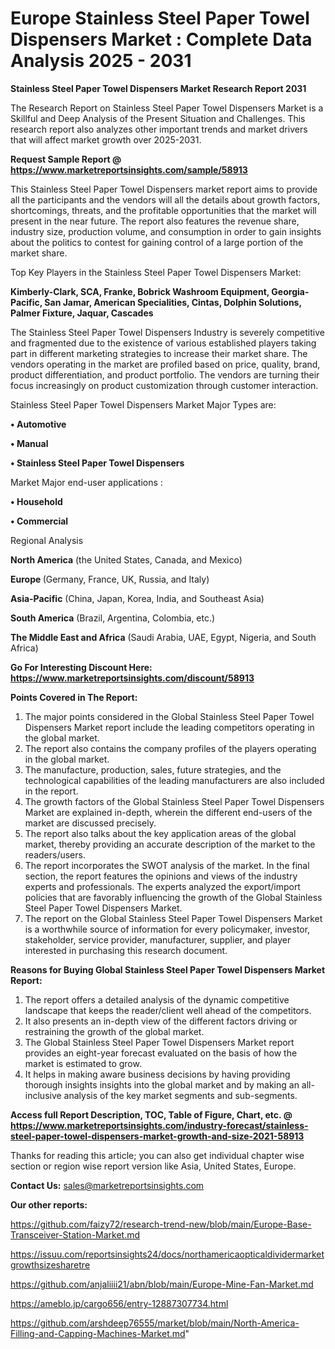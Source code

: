  # Europe Stainless Steel Paper Towel Dispensers Market : Complete Data Analysis 2025 - 2031

<strong>Stainless Steel Paper Towel Dispensers Market Research Report 2031</strong>

The Research Report on Stainless Steel Paper Towel Dispensers Market is a Skillful and Deep Analysis of the Present Situation and Challenges. This research report also analyzes other important trends and market drivers that will affect market growth over 2025-2031.

<strong>Request Sample Report @ <a href=https://www.marketreportsinsights.com/sample/58913>https://www.marketreportsinsights.com/sample/58913</a></strong>

This Stainless Steel Paper Towel Dispensers market report aims to provide all the participants and the vendors will all the details about growth factors, shortcomings, threats, and the profitable opportunities that the market will present in the near future. The report also features the revenue share, industry size, production volume, and consumption in order to gain insights about the politics to contest for gaining control of a large portion of the market share.

Top Key Players in the Stainless Steel Paper Towel Dispensers Market:

<strong>Kimberly-Clark, SCA, Franke, Bobrick Washroom Equipment, Georgia-Pacific, San Jamar, American Specialities, Cintas, Dolphin Solutions, Palmer Fixture, Jaquar, Cascades</strong>

The Stainless Steel Paper Towel Dispensers Industry is severely competitive and fragmented due to the existence of various established players taking part in different marketing strategies to increase their market share. The vendors operating in the market are profiled based on price, quality, brand, product differentiation, and product portfolio. The vendors are turning their focus increasingly on product customization through customer interaction.

Stainless Steel Paper Towel Dispensers Market Major Types are:

<strong>• Automotive

• Manual

• Stainless Steel Paper Towel Dispensers</strong>

Market Major end-user applications :

<strong>• Household

• Commercial</strong>

Regional Analysis

</u><strong><b>North America</b></strong> (the United States, Canada, and Mexico)

<strong><b>Europe </b></strong>(Germany, France, UK, Russia, and Italy)

<strong><b>Asia-Pacific</b></strong> (China, Japan, Korea, India, and Southeast Asia)

<strong><b>South America</b></strong> (Brazil, Argentina, Colombia, etc.)

<strong><b>The Middle East and Africa</b></strong> (Saudi Arabia, UAE, Egypt, Nigeria, and South Africa)

<strong>Go For Interesting Discount Here: <a href=https://www.marketreportsinsights.com/discount/58913>https://www.marketreportsinsights.com/discount/58913</a></strong>

<strong>Points Covered in The Report:</strong>
<ol>
  <li>The major points considered in the Global Stainless Steel Paper Towel Dispensers Market report include the leading competitors operating in the global market.</li>
  <li>The report also contains the company profiles of the players operating in the global market.</li>
  <li>The manufacture, production, sales, future strategies, and the technological capabilities of the leading manufacturers are also included in the report.</li>
  <li>The growth factors of the Global Stainless Steel Paper Towel Dispensers Market are explained in-depth, wherein the different end-users of the market are discussed precisely.</li>
  <li>The report also talks about the key application areas of the global market, thereby providing an accurate description of the market to the readers/users.</li>
  <li>The report incorporates the SWOT analysis of the market. In the final section, the report features the opinions and views of the industry experts and professionals. The experts analyzed the export/import policies that are favorably influencing the growth of the Global Stainless Steel Paper Towel Dispensers Market.</li>
  <li>The report on the Global Stainless Steel Paper Towel Dispensers Market is a worthwhile source of information for every policymaker, investor, stakeholder, service provider, manufacturer, supplier, and player interested in purchasing this research document.</li>
</ol>
<strong>Reasons for Buying Global Stainless Steel Paper Towel Dispensers Market Report:</strong>

<ol>
  <li>The report offers a detailed analysis of the dynamic competitive landscape that keeps the reader/client well ahead of the competitors.</li>
  <li>It also presents an in-depth view of the different factors driving or restraining the growth of the global market.</li>
  <li>The Global Stainless Steel Paper Towel Dispensers Market report provides an eight-year forecast evaluated on the basis of how the market is estimated to grow.</li>
  <li>It helps in making aware business decisions by having providing thorough insights insights into the global market and by making an all-inclusive analysis of the key market segments and sub-segments.</li>
</ol>
<strong>Access full Report Description, TOC, Table of Figure, Chart, etc. @ <a href=https://www.marketreportsinsights.com/industry-forecast/stainless-steel-paper-towel-dispensers-market-growth-and-size-2021-58913>https://www.marketreportsinsights.com/industry-forecast/stainless-steel-paper-towel-dispensers-market-growth-and-size-2021-58913</a></strong>


Thanks for reading this article; you can also get individual chapter wise section or region wise report version like Asia, United States, Europe.

<strong>Contact Us:</strong>
sales@marketreportsinsights.com

<strong>Our other reports:</strong>

<a href=https://github.com/faizy72/research-trend-new/blob/main/Europe-Base-Transceiver-Station-Market.md>https://github.com/faizy72/research-trend-new/blob/main/Europe-Base-Transceiver-Station-Market.md</a>

<a href=https://issuu.com/reportsinsights24/docs/northamericaopticaldividermarketgrowthsizesharetre>https://issuu.com/reportsinsights24/docs/northamericaopticaldividermarketgrowthsizesharetre</a>

<a href=https://github.com/anjaliiii21/abn/blob/main/Europe-Mine-Fan-Market.md>https://github.com/anjaliiii21/abn/blob/main/Europe-Mine-Fan-Market.md</a>

<a href=https://ameblo.jp/cargo656/entry-12887307734.html>https://ameblo.jp/cargo656/entry-12887307734.html</a>

<a href=https://github.com/arshdeep76555/market/blob/main/North-America-Filling-and-Capping-Machines-Market.md>https://github.com/arshdeep76555/market/blob/main/North-America-Filling-and-Capping-Machines-Market.md</a>"

